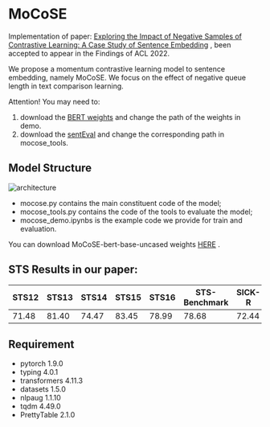 # MoCoSE
Implementation of paper: [Exploring the Impact of Negative Samples of Contrastive Learning: A Case Study of Sentence Embedding](https://aclanthology.org/2022.findings-acl.248/)
, been accepted to appear in the Findings of ACL 2022.

We propose a momentum contrastive learning model to sentence embedding, namely MoCoSE. We focus on the effect of negative queue length in text comparison learning.

Attention! You may need to:
1. download the [BERT weights](https://drive.google.com/file/d/1eG0zFgVH2PBBXUnYMgs_K9ODSV5ppoyd/view?usp=sharing) and change the path of the weights in demo. 
2. download the [sentEval](https://drive.google.com/file/d/1VNWVejfoLoZvmZOrmqnHw6Cbmffd4sWd/view?usp=sharing) and change the corresponding path in mocose_tools.

## Model Structure
![architecture](architecture.png "Architecture of MoCoSE")

- mocose.py contains the main constituent code of the model;
- mocose_tools.py contains the code of the tools to evaluate the model;
- mocose_demo.ipynbs is the example code we provide for train and evaluation.

You can download MoCoSE-bert-base-uncased weights [HERE](https://drive.google.com/file/d/19eevBsaz8ApjgPfyx_hUtUsNlFYQ7riL/view?usp=sharing) .

## STS Results in our paper:
| STS12      | STS13 | STS14 | STS15 | STS16 | STS-Benchmark | SICK-R | Avg. |
| ----------- | ----------- |----------- |----------- |----------- |----------- |----------- |----------- |
| 71.48      | 81.40       |74.47       |83.45       |78.99       |78.68       |72.44       |77.27       |

## Requirement
- pytorch       1.9.0
- typing        4.0.1
- transformers  4.11.3
- datasets      1.5.0
- nlpaug        1.1.10
- tqdm          4.49.0
- PrettyTable   2.1.0
